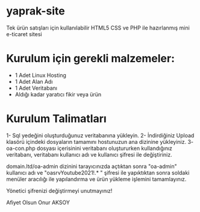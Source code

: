 # yaprak-site
Tek ürün satışları için kullanılabilir HTML5 CSS ve PHP ile hazırlanmış mini e-ticaret sitesi

# Kurulum için gerekli malzemeler:

- 1 Adet Linux Hosting
- 1 Adet Alan Adı
- 1 Adet Veritabanı
- Aldığı kadar yaratıcı fikir veya ürün

# Kurulum Talimatları

1- Sql yedeğini oluşturduğunuz veritabanına yükleyin.
2- İndirdiğiniz Upload klasörü içindeki dosyaların tamamını hostunuzun ana dizinine yükleyiniz.
3- oa-con.php dosyası içerisinini veritabanı oluştururken kullandığınız veritabanı, veritabanı kullanıcı adı ve kullanıcı şifresi ile değiştiriniz.

domain.ltd/oa-admin dizinini tarayıcınızda açtıktan sonra "oa-admin" kullanıcı adı ve "oasrvYoutube2021!.* " şifresi ile yapıktıktan sonra soldaki menüler aracılığı ile yapılandırma ve ürün yükleme işlemini tamamlayınız. 

Yönetici şifrenizi değiştirmeyi unutmayınız!

Afiyet Olsun
Onur AKSOY
